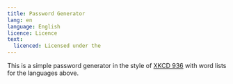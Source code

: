 ```yaml
---
title: Password Generator
lang: en
language: English
licence: Licence
text:
  licenced: Licensed under the
---
```

This is a simple password generator in the style of [XKCD 936][1] with word lists for the languages above.

[1]: https://xkcd.com/936/
